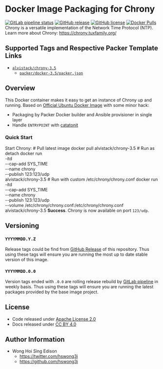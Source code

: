 # Docker Image Packaging for Chrony

[![GitLab pipeline status](https://img.shields.io/gitlab/pipeline/alvistack/docker-chrony/master)](https://gitlab.com/alvistack/docker-chrony/-/pipelines)
[![GitHub release](https://img.shields.io/github/release/alvistack/docker-chrony.svg)](https://github.com/alvistack/docker-chrony/releases)
[![GitHub license](https://img.shields.io/github/license/alvistack/docker-chrony.svg)](https://github.com/alvistack/docker-chrony/blob/master/LICENSE)
[![Docker Pulls](https://img.shields.io/docker/pulls/alvistack/chrony-3.5.svg)](https://hub.docker.com/r/alvistack/chrony-3.5)
Chrony is a versatile implementation of the Network Time Protocol (NTP).
Learn more about Chrony: <https://chrony.tuxfamily.org/>

## Supported Tags and Respective Packer Template Links

  - [`alvistack/chrony-3.5`](https://hub.docker.com/r/alvistack/chrony-3.5)
      - [`packer/docker-3.5/packer.json`](https://github.com/alvistack/docker-chrony/blob/master/packer/docker-3.5/packer.json)

## Overview

This Docker container makes it easy to get an instance of Chrony up and running.
Based on [Official Ubuntu Docker Image](https://hub.docker.com/_/ubuntu/) with some minor hack:

  - Packaging by Packer Docker builder and Ansible provisioner in single layer
  - Handle `ENTRYPOINT` with [catatonit](https://github.com/openSUSE/catatonit)

### Quick Start

Start Chrony:
\# Pull latest image
docker pull alvistack/chrony-3.5
\# Run as detach
docker run   
\-itd   
\--cap-add SYS\_TIME   
\--name chrony   
\--publish 123:123/udp   
alvistack/chrony-3.5
\# Run with custom /etc/chrony/chrony.conf
docker run   
\-itd   
\--cap-add SYS\_TIME   
\--name chrony   
\--publish 123:123/udp   
\--volume /etc/chrony/chrony.conf:/etc/chrony/chrony.conf   
alvistack/chrony-3.5
**Success**. Chrony is now available on port `123/udp`.

## Versioning

### `YYYYMMDD.Y.Z`

Release tags could be find from [GitHub Release](https://github.com/alvistack/docker-chrony/releases) of this repository. Thus using these tags will ensure you are running the most up to date stable version of this image.

### `YYYYMMDD.0.0`

Version tags ended with `.0.0` are rolling release rebuild by [GitLab pipeline](https://gitlab.com/alvistack/docker-chrony/-/pipelines) in weekly basis. Thus using these tags will ensure you are running the latest packages provided by the base image project.

## License

  - Code released under [Apache License 2.0](LICENSE)
  - Docs released under [CC BY 4.0](http://creativecommons.org/licenses/by/4.0/)

## Author Information

  - Wong Hoi Sing Edison
      - <https://twitter.com/hswong3i>
      - <https://github.com/hswong3i>
